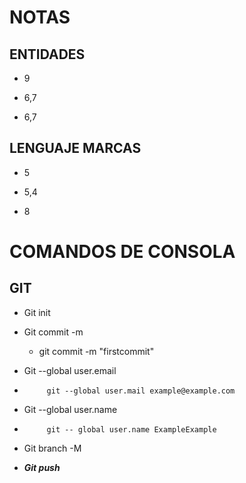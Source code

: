 # NOTAS
## ENTIDADES
*  9

* 6,7

* 6,7

## LENGUAJE MARCAS

*  5

* 5,4

* 8

# COMANDOS DE CONSOLA
## GIT

-  Git init

-  Git commit -m

    - git commit -m "firstcommit"

-  Git --global user.email

*          git --global user.mail example@example.com

-  Git --global user.name

*          git -- global user.name ExampleExample

-  Git branch -M

-  ***Git push***


